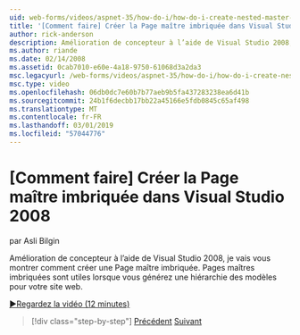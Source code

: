 ```yaml
---
uid: web-forms/videos/aspnet-35/how-do-i/how-do-i-create-nested-master-page-in-visual-studio-2008
title: '[Comment faire] Créer la Page maître imbriquée dans Visual Studio 2008 | Microsoft Docs'
author: rick-anderson
description: Amélioration de concepteur à l’aide de Visual Studio 2008, je vais vous montrer comment créer une Page maître imbriquée. Pages maîtres imbriquées sont utiles lorsque vous générez un hierarch...
ms.author: riande
ms.date: 02/14/2008
ms.assetid: 0cab7010-e60e-4a18-9750-61068d3a2da3
msc.legacyurl: /web-forms/videos/aspnet-35/how-do-i/how-do-i-create-nested-master-page-in-visual-studio-2008
msc.type: video
ms.openlocfilehash: 06db0dc7e60b7b77aeb9b5fa437283238ea6d41b
ms.sourcegitcommit: 24b1f6decbb17bb22a45166e5fdb0845c65af498
ms.translationtype: MT
ms.contentlocale: fr-FR
ms.lasthandoff: 03/01/2019
ms.locfileid: "57044776"
---
```

<a name="how-do-i-create-nested-master-page-in-visual-studio-2008"></a>[Comment faire] Créer la Page maître imbriquée dans Visual Studio 2008
====================
par Asli Bilgin

Amélioration de concepteur à l’aide de Visual Studio 2008, je vais vous montrer comment créer une Page maître imbriquée. Pages maîtres imbriquées sont utiles lorsque vous générez une hiérarchie des modèles pour votre site web.

[&#9654;Regardez la vidéo (12 minutes)](https://channel9.msdn.com/Blogs/ASP-NET-Site-Videos/how-do-i-create-nested-master-page-in-visual-studio-2008)

> [!div class="step-by-step"]
> [Précédent](how-do-i-create-a-master-page-in-visual-studio-2008.md)
> [Suivant](how-do-i-cascading-style-sheets-in-visual-studio-2008.md)
